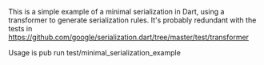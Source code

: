 This is a simple example of a minimal serialization in Dart, using a
transformer to generate serialization rules. It's probably redundant
with the tests in
https://github.com/google/serialization.dart/tree/master/test/transformer

Usage is
      pub run test/minimal_serialization_example
